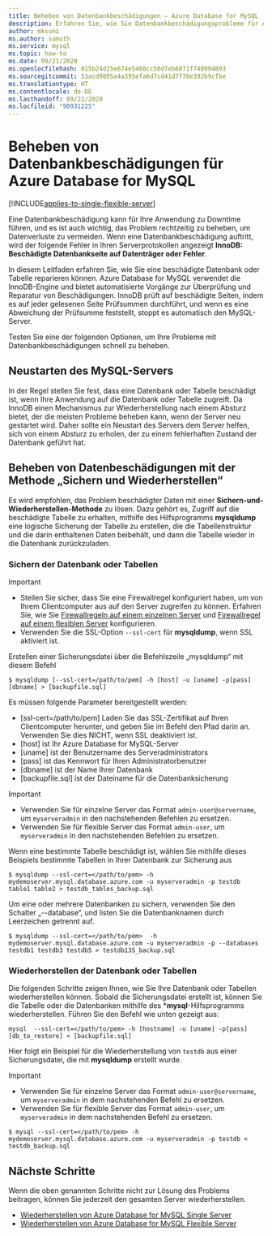 ```yaml
---
title: Beheben von Datenbankbeschädigungen – Azure Database for MySQL
description: Erfahren Sie, wie Sie Datenbankbeschädigungsprobleme für Azure Database for MySQL beheben können.
author: mksuni
ms.author: sumuth
ms.service: mysql
ms.topic: how-to
ms.date: 09/21/2020
ms.openlocfilehash: 815b24d25e674e5460cc50d7eb6871f740994893
ms.sourcegitcommit: 53acd9895a4a395efa6d7cd41d7f78e392b9cfbe
ms.translationtype: HT
ms.contentlocale: de-DE
ms.lasthandoff: 09/22/2020
ms.locfileid: "90931225"
---
```

# <a name="troubleshoot-database-corruption-on-azure-database-for-mysql"></a>Beheben von Datenbankbeschädigungen für Azure Database for MySQL
[!INCLUDE[applies-to-single-flexible-server](includes/applies-to-single-flexible-server.md)]

Eine Datenbankbeschädigung kann für Ihre Anwendung zu Downtime führen, und es ist auch wichtig, das Problem rechtzeitig zu beheben, um Datenverluste zu vermeiden. Wenn eine Datenbankbeschädigung auftritt, wird der folgende Fehler in Ihren Serverprotokollen angezeigt **InnoDB: Beschädigte Datenbankseite auf Datenträger oder Fehler**.

In diesem Leitfaden erfahren Sie, wie Sie eine beschädigte Datenbank oder Tabelle reparieren können. Azure Database for MySQL verwendet die InnoDB-Engine und bietet automatisierte Vorgänge zur Überprüfung und Reparatur von Beschädigungen. InnoDB prüft auf beschädigte Seiten, indem es auf jeder gelesenen Seite Prüfsummen durchführt, und wenn es eine Abweichung der Prüfsumme feststellt, stoppt es automatisch den MySQL-Server.

Testen Sie eine der folgenden Optionen, um Ihre Probleme mit Datenbankbeschädigungen schnell zu beheben.

## <a name="restart-your-mysql-server"></a>Neustarten des MySQL-Servers

In der Regel stellen Sie fest, dass eine Datenbank oder Tabelle beschädigt ist, wenn Ihre Anwendung auf die Datenbank oder Tabelle zugreift. Da InnoDB einen Mechanismus zur Wiederherstellung nach einem Absturz bietet, der die meisten Probleme beheben kann, wenn der Server neu gestartet wird. Daher sollte ein Neustart des Servers dem Server helfen, sich von einem Absturz zu erholen, der zu einem fehlerhaften Zustand der Datenbank geführt hat.

##  <a name="resolve-data-corruption-with-dump-and-restore-method"></a>Beheben von Datenbeschädigungen mit der Methode „Sichern und Wiederherstellen“

Es wird empfohlen, das Problem beschädigter Daten mit einer **Sichern-und-Wiederherstellen-Methode** zu lösen. Dazu gehört es, Zugriff auf die beschädigte Tabelle zu erhalten, mithilfe des Hilfsprogramms **mysqldump** eine logische Sicherung der Tabelle zu erstellen, die die Tabellenstruktur und die darin enthaltenen Daten beibehält, und dann die Tabelle wieder in die Datenbank zurückzuladen.

### <a name="backup-your-database-or-tables"></a>Sichern der Datenbank oder Tabellen

> [!Important]
> - Stellen Sie sicher, dass Sie eine Firewallregel konfiguriert haben, um von Ihrem Clientcomputer aus auf den Server zugreifen zu können. Erfahren Sie, wie Sie [Firewallregeln auf einem einzelnen Server](howto-manage-firewall-using-portal.md) und [Firewallregel auf einem flexiblen Server](flexible-server/how-to-connect-tls-ssl.md) konfigurieren.
> - Verwenden Sie die SSL-Option ```--ssl-cert``` für **mysqldump**, wenn SSL aktiviert ist.

Erstellen einer Sicherungsdatei über die Befehlszeile „mysqldump“ mit diesem Befehl

```
$ mysqldump [--ssl-cert=/path/to/pem] -h [host] -u [uname] -p[pass] [dbname] > [backupfile.sql]
```

Es müssen folgende Parameter bereitgestellt werden:
- [ssl-cert=/path/to/pem] Laden Sie das SSL-Zertifikat auf Ihren Clientcomputer herunter, und geben Sie im Befehl den Pfad darin an. Verwenden Sie dies NICHT, wenn SSL deaktiviert ist.
- [host] ist Ihr Azure Database for MySQL-Server
- [uname] ist der Benutzername des Serveradministrators
- [pass] ist das Kennwort für Ihren Administratorbenutzer
- [dbname] ist der Name Ihrer Datenbank
- [backupfile.sql] ist der Dateiname für die Datenbanksicherung

> [!Important]
> - Verwenden Sie für einzelne Server das Format ```admin-user@servername```, um ```myserveradmin``` in den nachstehenden Befehlen zu ersetzen.
> - Verwenden Sie für flexible Server das Format ```admin-user```, um ```myserveradmin``` in den nachstehenden Befehlen zu ersetzen.

Wenn eine bestimmte Tabelle beschädigt ist, wählen Sie mithilfe dieses Beispiels bestimmte Tabellen in Ihrer Datenbank zur Sicherung aus
```
$ mysqldump --ssl-cert=</path/to/pem> -h mydemoserver.mysql.database.azure.com -u myserveradmin -p testdb table1 table2 > testdb_tables_backup.sql
```

Um eine oder mehrere Datenbanken zu sichern, verwenden Sie den Schalter „--database“, und listen Sie die Datenbanknamen durch Leerzeichen getrennt auf.

```
$ mysqldump --ssl-cert=</path/to/pem>  -h mydemoserver.mysql.database.azure.com -u myserveradmin -p --databases testdb1 testdb3 testdb5 > testdb135_backup.sql
```

###  <a name="restore-your-database-or-tables"></a>Wiederherstellen der Datenbank oder Tabellen

Die folgenden Schritte zeigen Ihnen, wie Sie Ihre Datenbank oder Tabellen wiederherstellen können. Sobald die Sicherungsdatei erstellt ist, können Sie die Tabelle oder die Datenbanken mithilfe des ***mysql**-Hilfsprogramms wiederherstellen. Führen Sie den Befehl wie unten gezeigt aus:

```
mysql  --ssl-cert=</path/to/pem> -h [hostname] -u [uname] -p[pass] [db_to_restore] < [backupfile.sql]
```
Hier folgt ein Beispiel für die Wiederherstellung von ```testdb``` aus einer Sicherungsdatei, die mit **mysqldump** erstellt wurde. 

> [!Important]
> - Verwenden Sie für einzelne Server das Format ```admin-user@servername```, um ```myserveradmin``` in dem nachstehenden Befehl zu ersetzen.
> - Verwenden Sie für flexible Server das Format ```admin-user```, um ```myserveradmin``` in dem nachstehenden Befehl zu ersetzen. 

```
$ mysql --ssl-cert=</path/to/pem> -h mydemoserver.mysql.database.azure.com -u myserveradmin -p testdb < testdb_backup.sql
```

## <a name="next-steps"></a>Nächste Schritte
Wenn die oben genannten Schritte nicht zur Lösung des Problems beitragen, können Sie jederzeit den gesamten Server wiederherstellen.
- [Wiederherstellen von Azure Database for MySQL Single Server](howto-restore-server-portal.md)
- [Wiederherstellen von Azure Database for MySQL Flexible Server](flexible-server/how-to-restore-server-portal.md)



